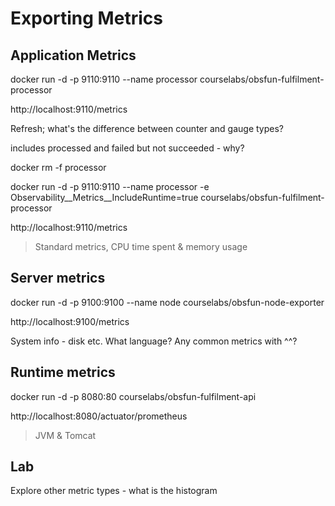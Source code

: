 
# Exporting Metrics




## Application Metrics

docker run -d -p 9110:9110 --name processor courselabs/obsfun-fulfilment-processor

http://localhost:9110/metrics

Refresh; what's the difference between counter and gauge types?

includes processed and failed but not succeeded - why?

docker rm -f processor

docker run -d -p 9110:9110 --name processor -e Observability__Metrics__IncludeRuntime=true courselabs/obsfun-fulfilment-processor

http://localhost:9110/metrics

> Standard metrics, CPU time spent & memory usage

## Server metrics

docker run -d -p 9100:9100 --name node courselabs/obsfun-node-exporter

http://localhost:9100/metrics

System info - disk etc. What language? Any common metrics with ^^?

## Runtime metrics

docker run -d -p 8080:80 courselabs/obsfun-fulfilment-api

http://localhost:8080/actuator/prometheus

> JVM & Tomcat

## Lab

Explore other metric types - what is the histogram